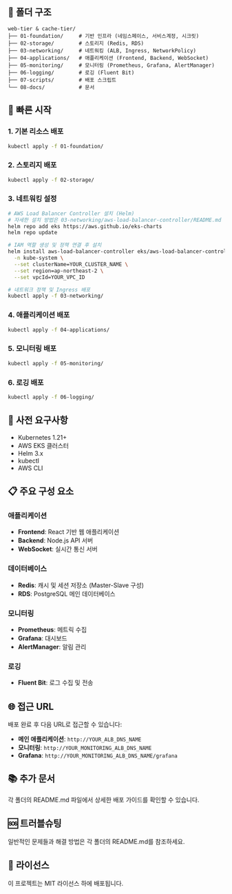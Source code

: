 ## 📁 폴더 구조

```
web-tier & cache-tier/
├── 01-foundation/     # 기반 인프라 (네임스페이스, 서비스계정, 시크릿)
├── 02-storage/        # 스토리지 (Redis, RDS)
├── 03-networking/     # 네트워킹 (ALB, Ingress, NetworkPolicy)
├── 04-applications/   # 애플리케이션 (Frontend, Backend, WebSocket)
├── 05-monitoring/     # 모니터링 (Prometheus, Grafana, AlertManager)
├── 06-logging/        # 로깅 (Fluent Bit)
├── 07-scripts/        # 배포 스크립트
└── 08-docs/           # 문서
```

## 🚀 빠른 시작

### 1. 기본 리소스 배포
```bash
kubectl apply -f 01-foundation/
```

### 2. 스토리지 배포
```bash
kubectl apply -f 02-storage/
```

### 3. 네트워킹 설정
```bash
# AWS Load Balancer Controller 설치 (Helm)
# 자세한 설치 방법은 03-networking/aws-load-balancer-controller/README.md 참조
helm repo add eks https://aws.github.io/eks-charts
helm repo update

# IAM 역할 생성 및 정책 연결 후 설치
helm install aws-load-balancer-controller eks/aws-load-balancer-controller \
  -n kube-system \
  --set clusterName=YOUR_CLUSTER_NAME \
  --set region=ap-northeast-2 \
  --set vpcId=YOUR_VPC_ID

# 네트워크 정책 및 Ingress 배포
kubectl apply -f 03-networking/
```

### 4. 애플리케이션 배포
```bash
kubectl apply -f 04-applications/
```

### 5. 모니터링 배포
```bash
kubectl apply -f 05-monitoring/
```

### 6. 로깅 배포
```bash
kubectl apply -f 06-logging/
```

## 🔧 사전 요구사항

- Kubernetes 1.21+
- AWS EKS 클러스터
- Helm 3.x
- kubectl
- AWS CLI

## 📋 주요 구성 요소

### 애플리케이션
- **Frontend**: React 기반 웹 애플리케이션
- **Backend**: Node.js API 서버
- **WebSocket**: 실시간 통신 서버

### 데이터베이스
- **Redis**: 캐시 및 세션 저장소 (Master-Slave 구성)
- **RDS**: PostgreSQL 메인 데이터베이스

### 모니터링
- **Prometheus**: 메트릭 수집
- **Grafana**: 대시보드
- **AlertManager**: 알림 관리

### 로깅
- **Fluent Bit**: 로그 수집 및 전송

## 🌐 접근 URL

배포 완료 후 다음 URL로 접근할 수 있습니다:

- **메인 애플리케이션**: `http://YOUR_ALB_DNS_NAME`
- **모니터링**: `http://YOUR_MONITORING_ALB_DNS_NAME`
- **Grafana**: `http://YOUR_MONITORING_ALB_DNS_NAME/grafana`

## 📚 추가 문서

각 폴더의 README.md 파일에서 상세한 배포 가이드를 확인할 수 있습니다.

## 🆘 트러블슈팅

일반적인 문제들과 해결 방법은 각 폴더의 README.md를 참조하세요.

## 📝 라이선스

이 프로젝트는 MIT 라이선스 하에 배포됩니다.
